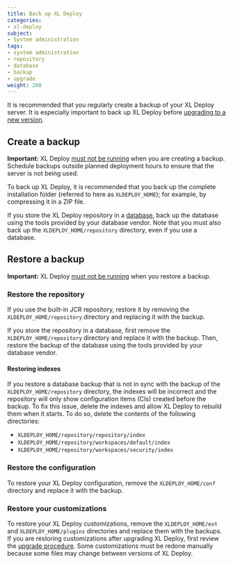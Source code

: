 ```yaml
---
title: Back up XL Deploy
categories:
- xl-deploy
subject:
- System administration
tags:
- system administration
- repository
- database
- backup
- upgrade
weight: 268
---
```


It is recommended that you regularly create a backup of your XL Deploy server. It is especially important to back up XL Deploy before [upgrading to a new version](/xl-deploy/how-to/upgrade-xl-deploy.html).

## Create a backup

**Important:** XL Deploy [must not be running](/xl-deploy/how-to/shut-down-xl-deploy.html) when you are creating a backup. Schedule backups outside planned deployment hours to ensure that the server is not being used.

To back up XL Deploy, it is recommended that you back up the complete installation folder (referred to here as `XLDEPLOY_HOME`); for example, by compressing it in a ZIP file.

If you store the XL Deploy repository in a [database](/xl-deploy/how-to/configure-the-xl-deploy-repository.html#using-a-database), back up the database using the tools provided by your database vendor. Note that you must also back up the `XLDEPLOY_HOME/repository` directory, even if you use a database.

## Restore a backup

**Important:** XL Deploy [must not be running](/xl-deploy/how-to/shut-down-xl-deploy.html) when you restore a backup.

### Restore the repository

If you use the built-in JCR repository, restore it by removing the `XLDEPLOY_HOME/repository` directory and replacing it with the backup.

If you store the repository in a database, first remove the `XLDEPLOY_HOME/repository` directory and replace it with the backup. Then, restore the backup of the database using the tools provided by your database vendor.

#### Restoring indexes

If you restore a database backup that is not in sync with the backup of the `XLDEPLOY_HOME/repository` directory, the indexes will be incorrect and the repository will only show configuration items (CIs) created before the backup. To fix this issue, delete the indexes and allow XL Deploy to rebuild them when it starts. To do so, delete the contents of the following directories:

* `XLDEPLOY_HOME/repository/repository/index`
* `XLDEPLOY_HOME/repository/workspaces/default/index`
* `XLDEPLOY_HOME/repository/workspaces/security/index`

### Restore the configuration

To restore your XL Deploy configuration, remove the `XLDEPLOY_HOME/conf` directory and replace it with the backup.

### Restore your customizations

To restore your XL Deploy customizations, remove the `XLDEPLOY_HOME/ext` and `XLDEPLOY_HOME/plugins` directories and replace them with the backups. If you are restoring customizations after upgrading XL Deploy, first review the [upgrade procedure](/xl-deploy/how-to/upgrade-xl-deploy.html#upgrade-the-server). Some customizations must be redone manually because some files may change between versions of XL Deploy.

